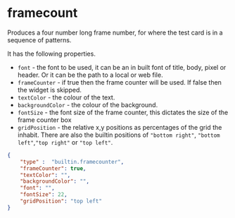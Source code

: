 # framecount

Produces a four number long frame number, for
where the test card is in a sequence of patterns.

It has the following properties.

- `font` - the font to be used, it can be an in built font of title, body,
pixel or header. Or it can be the path to a local or web file.
- `frameCounter` - if true then the frame counter will be used. If false then
the widget is skipped.
- `textColor` - the colour of the text.
- `backgroundColor` - the colour of the background.
- `fontSize` - the font size of the frame counter,
this dictates the size of the frame counter box
- `gridPosition` - the relative x,y positions as percentages
of the grid the inhabit. There are also the builtin positions of
`"bottom right"`, `"bottom left"`,`"top right"` or `"top left"`.

```json
{
    "type" :  "builtin.framecounter",
    "frameCounter": true,
    "textColor": "",
    "backgroundColor": "",
    "font": "",
    "fontSize": 22, 
    "gridPosition": "top left"
}
```
